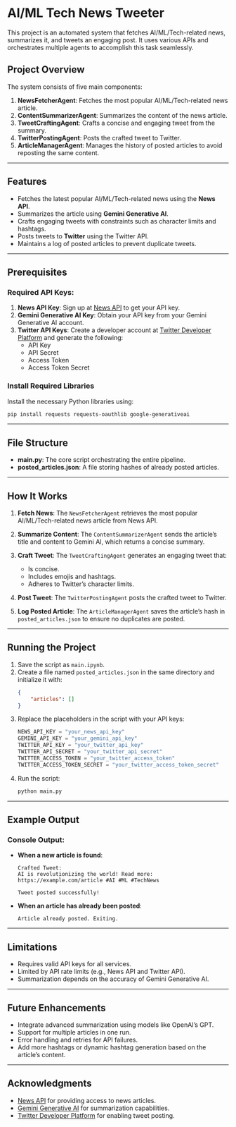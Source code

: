 # AI/ML Tech News Tweeter

This project is an automated system that fetches AI/ML/Tech-related news, summarizes it, and tweets an engaging post. It uses various APIs and orchestrates multiple agents to accomplish this task seamlessly.

## Project Overview
The system consists of five main components:
1. **NewsFetcherAgent**: Fetches the most popular AI/ML/Tech-related news article.
2. **ContentSummarizerAgent**: Summarizes the content of the news article.
3. **TweetCraftingAgent**: Crafts a concise and engaging tweet from the summary.
4. **TwitterPostingAgent**: Posts the crafted tweet to Twitter.
5. **ArticleManagerAgent**: Manages the history of posted articles to avoid reposting the same content.

---

## Features
- Fetches the latest popular AI/ML/Tech-related news using the **News API**.
- Summarizes the article using **Gemini Generative AI**.
- Crafts engaging tweets with constraints such as character limits and hashtags.
- Posts tweets to **Twitter** using the Twitter API.
- Maintains a log of posted articles to prevent duplicate tweets.

---

## Prerequisites
### Required API Keys:
1. **News API Key**: Sign up at [News API](https://newsapi.org/) to get your API key.
2. **Gemini Generative AI Key**: Obtain your API key from your Gemini Generative AI account.
3. **Twitter API Keys**: Create a developer account at [Twitter Developer Platform](https://developer.twitter.com/) and generate the following:
   - API Key
   - API Secret
   - Access Token
   - Access Token Secret

### Install Required Libraries
Install the necessary Python libraries using:
```bash
pip install requests requests-oauthlib google-generativeai
```

---

## File Structure
- **main.py**: The core script orchestrating the entire pipeline.
- **posted_articles.json**: A file storing hashes of already posted articles.

---

## How It Works
1. **Fetch News**:
   The `NewsFetcherAgent` retrieves the most popular AI/ML/Tech-related news article from News API.

2. **Summarize Content**:
   The `ContentSummarizerAgent` sends the article’s title and content to Gemini AI, which returns a concise summary.

3. **Craft Tweet**:
   The `TweetCraftingAgent` generates an engaging tweet that:
   - Is concise.
   - Includes emojis and hashtags.
   - Adheres to Twitter’s character limits.

4. **Post Tweet**:
   The `TwitterPostingAgent` posts the crafted tweet to Twitter.

5. **Log Posted Article**:
   The `ArticleManagerAgent` saves the article’s hash in `posted_articles.json` to ensure no duplicates are posted.

---

## Running the Project
1. Save the script as `main.ipynb`.
2. Create a file named `posted_articles.json` in the same directory and initialize it with:
   ```json
   {
       "articles": []
   }
   ```
3. Replace the placeholders in the script with your API keys:
   ```python
   NEWS_API_KEY = "your_news_api_key"
   GEMINI_API_KEY = "your_gemini_api_key"
   TWITTER_API_KEY = "your_twitter_api_key"
   TWITTER_API_SECRET = "your_twitter_api_secret"
   TWITTER_ACCESS_TOKEN = "your_twitter_access_token"
   TWITTER_ACCESS_TOKEN_SECRET = "your_twitter_access_token_secret"
   ```
4. Run the script:
   ```bash
   python main.py
   ```

---

## Example Output
### Console Output:
- **When a new article is found**:
  ```
  Crafted Tweet:
  AI is revolutionizing the world! Read more: https://example.com/article #AI #ML #TechNews

  Tweet posted successfully!
  ```

- **When an article has already been posted**:
  ```
  Article already posted. Exiting.
  ```

---

## Limitations
- Requires valid API keys for all services.
- Limited by API rate limits (e.g., News API and Twitter API).
- Summarization depends on the accuracy of Gemini Generative AI.

---

## Future Enhancements
- Integrate advanced summarization using models like OpenAI’s GPT.
- Support for multiple articles in one run.
- Error handling and retries for API failures.
- Add more hashtags or dynamic hashtag generation based on the article’s content.

---


## Acknowledgments
- [News API](https://newsapi.org/) for providing access to news articles.
- [Gemini Generative AI](https://www.example.com) for summarization capabilities.
- [Twitter Developer Platform](https://developer.twitter.com/) for enabling tweet posting.

